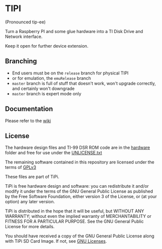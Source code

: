 # TIPI

(Pronounced tip-ee)

Turn a Raspberry PI and some glue hardware into a TI Disk Drive and Network interface. 

Keep it open for further device extension.

## Branching

- End users must be on the `release` branch for physical TIPI
- or for emulation, the `emuRelease` branch
- `master` branch is full of stuff that doesn't work, won't upgrade correctly, and certainly won't downgrade
- `master` branch is expert mode only

## Documentation

Please refer to the [wiki](https://github.com/jedimatt42/tipi/wiki)

## License 

The hardware design files and TI-99 DSR ROM code are in the [hardware](hardware) folder and free for use under the [UNLICENSE.txt](hardware/UNLICENSE.txt) 

The remaining software contained in this repository are licensed under the terms of [GPLv3](https://www.gnu.org/licenses/quick-guide-gplv3.en.html)

These files are part of TiPi.

TiPi is free hardware design and software: you can redistribute it and/or modify it under the terms of the GNU General Public License as published by the Free Software Foundation, either version 3 of the License, or (at your option) any later version.

TiPi is distributed in the hope that it will be useful, but WITHOUT ANY WARRANTY; without even the implied warranty of MERCHANTABILITY or FITNESS FOR A PARTICULAR PURPOSE.  See the GNU General Public License for more details.

You should have received a copy of the GNU General Public License along with TiPi SD Card Image.  If not, see [GNU Licenses](http://www.gnu.org/licenses/).

